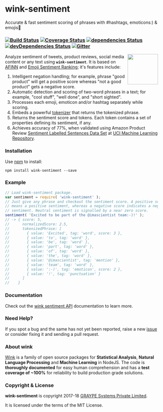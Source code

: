 # wink-sentiment

Accurate & fast sentiment scoring of phrases with #hashtags, emoticons:) & emojis🎉

### [![Build Status](https://api.travis-ci.org/winkjs/wink-sentiment.svg?branch=master)](https://travis-ci.org/winkjs/wink-sentiment) [![Coverage Status](https://coveralls.io/repos/github/winkjs/wink-sentiment/badge.svg?branch=master)](https://coveralls.io/github/winkjs/wink-sentiment?branch=master) [![dependencies Status](https://david-dm.org/winkjs/wink-sentiment/status.svg)](https://david-dm.org/winkjs/wink-sentiment) [![devDependencies Status](https://david-dm.org/winkjs/wink-sentiment/dev-status.svg)](https://david-dm.org/winkjs/wink-sentiment?type=dev) [![Gitter](https://img.shields.io/gitter/room/nwjs/nw.js.svg)](https://gitter.im/winkjs/Lobby)

[<img align="right" src="https://decisively.github.io/wink-logos/logo-title.png" width="100px" >](http://winkjs.org/)

Analyze sentiment of tweets, product reviews, social media content or any text using **`wink-sentiment`**. It is based on [AFINN](https://arxiv.org/abs/1103.2903) and [Emoji Sentiment Ranking](http://journals.plos.org/plosone/article?id=10.1371/journal.pone.0144296); it's features include:

1. Intelligent negation handling; for example, phrase "good product" will get a positive score whereas "not a good product" gets a negative score.
2. Automatic detection and scoring of two-word phrases in a text; for example, "cool stuff", "well done", and "short sighted".
3. Processes each emoji, emoticon and/or hashtag separately while scoring.
4. Embeds a powerful [tokenizer](https://www.npmjs.com/package/wink-tokenizer) that returns the tokenized phrase.
5. Returns the sentiment score and tokens. Each token contains a set of properties defining its sentiment, if any.
6. Achieves accuracy of 77%, when validated using Amazon Product Review [Sentiment Labelled Sentences Data Set](https://archive.ics.uci.edu/ml/machine-learning-databases/00331/) at [UCI Machine Learning Repository](https://archive.ics.uci.edu/ml/index.php).


### Installation

Use [npm](https://www.npmjs.com/package/wink-sentiment) to install:

    npm install wink-sentiment --save

### Example
```javascript
// Load wink-sentiment package.
var sentiment = require( 'wink-sentiment' );
// Just give any phrase and checkout the sentiment score. A positive score
// means a positive sentiment, whereas a negative score indicates a negative
// sentiment. Neutral sentiment is signalled by a near zero score.
sentiment( 'Excited to be part of the @imascientist team:-)!' );
// -> { score: 5,
//      normalizedScore: 2.5,
//      tokenizedPhrase: [
//        { value: 'Excited', tag: 'word', score: 3 },
//        { value: 'to', tag: 'word' },
//        { value: 'be', tag: 'word' },
//        { value: 'part', tag: 'word' },
//        { value: 'of', tag: 'word' },
//        { value: 'the', tag: 'word' },
//        { value: '@imascientist', tag: 'mention' },
//        { value: 'team', tag: 'word' },
//        { value: ':-)', tag: 'emoticon', score: 2 },
//        { value: '!', tag: 'punctuation' }
//      ]
//    }
```

### Documentation
Check out the [wink sentiment API](http://winkjs.org/wink-sentiment/) documentation to learn more.

### Need Help?

If you spot a bug and the same has not yet been reported, raise a new [issue](https://github.com/winkjs/wink-sentiment/issues) or consider fixing it and sending a pull request.

### About wink
[Wink](http://winkjs.org/) is a family of open source packages for **Statistical Analysis**, **Natural Language Processing** and **Machine Learning** in NodeJS. The code is **thoroughly documented** for easy human comprehension and has a **test coverage of ~100%** for reliability to build production grade solutions.

### Copyright & License

**wink-sentiment** is copyright 2017-18 [GRAYPE Systems Private Limited](http://graype.in/).

It is licensed under the terms of the MIT License.

